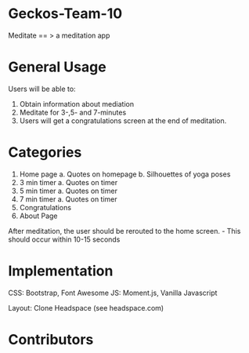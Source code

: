 # Geckos-Team-10
Meditate == > a meditation app 
# General Usage
  Users will be able to:
   1. Obtain information about mediation
   2. Meditate for 3-,5- and 7-minutes
   3. Users will get a congratulations screen at the end of meditation.
# Categories
  1. Home page
    a. Quotes on homepage
    b. Silhouettes of yoga poses
  2. 3 min timer
    a. Quotes on timer
  3. 5 min timer
    a. Quotes on timer
  4. 7 min timer
    a. Quotes on timer
  5. Congratulations
  8. About Page
  
  After meditation, the user should be rerouted to the home screen.
    - This should occur within 10-15 seconds
    
 # Implementation
  CSS: Bootstrap, Font Awesome
  JS: Moment.js, Vanilla Javascript
  
  Layout:
  Clone Headspace (see headspace.com)
  
 # Contributors
